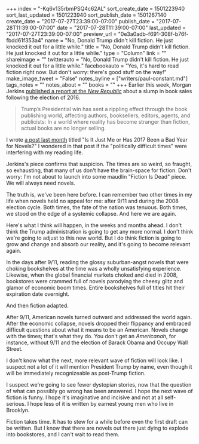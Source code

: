+++
index = "-Kq6v135rbmPSQ4c62AL"
sort_create_date = 1501223940
sort_last_updated = 1501223940
sort_publish_date = 1501267140
create_date = "2017-07-27T23:39:00-07:00"
publish_date = "2017-07-28T11:39:00-07:00"
date = "2017-07-28T11:39:00-07:00"
last_updated = "2017-07-27T23:39:00-07:00"
preview_url = "0e3a0adb-f691-308f-b76f-fbdd61f353a4"
name = "No, Donald Trump didn't kill fiction. He just knocked it out for a little while."
title = "No, Donald Trump didn't kill fiction. He just knocked it out for a little while."
type = "Column"
link = ""
shareimage = ""
twitterauto = "No, Donald Trump didn't kill fiction. He just knocked it out for a little while."
facebookauto = "Yes, it's hard to read fiction right now. But don't worry: there's good stuff on the way!"
make_image_tweet = "False"
notes_byline = ["writers/paul-constant.md"]
tags_notes = ""
notes_about = ""
books = ""
+++
Earlier this week, Morgan Jerkins [published a report at the *New Republic*](https://newrepublic.com/article/144029/trump-ruining-book-sales) about a slump in book sales following the election of 2016.

<blockquote>Trump’s Presidential win has sent a rippling effect through the book publishing world, affecting authors, booksellers, editors, agents, and publicists: In a world where reality has become stranger than fiction, actual books are no longer selling.</blockquote>

I wrote [a post last month](http://www.seattlereviewofbooks.com/notes/2017/06/16/is-it-just-me-or-has-2017-been-a-bad-year-for-novels/) titled "Is It Just Me or Has 2017 Been a Bad Year for Novels?" I wondered in that post if the "politically difficult times" were interfering with my reading life.

Jerkins's piece confirms that suspicion. The times are so weird, so fraught, so exhausting, that many of us don't have the brain-space for fiction. Don't worry: I'm not about to launch into some maudlin "Fiction Is Dead" piece. We will always need novels.

The truth is, we've been here before. I can remember two other times in my life when novels held no appeal for me: after 9/11  and during the 2008 election cycle. Both times, the fate of the nation was tenuous. Both times, we stood on the edge of a systemic collapse. And here we are again.

Here's what I think will happen, in the weeks and months ahead. I don't think the Trump administration is going to get any more normal. I don't think we're going to adjust to this new world. But I do think fiction is going to grow and change and absorb our reality, and it's going to become relevant again.

In the days after 9/11, reading the glossy suburban-angst novels that were choking bookshelves at the time was a wholly unsatisfying experience. Likewise, when the global financial markets choked and died in 2008, bookstores were crammed full of novels parodying the cheesy glitz and glamor of economic boom times. Entire bookshelves full of titles hit their expiration date overnight. 

And then fiction adapted.

After 9/11, American novels turned outward and addressed the world again. After the economic collapse, novels dropped their flippancy and embraced difficult questions about what it means to be an American. Novels change with the times; that's what they do. You don't get an *Americanah*, for instance, without 9/11 and the election of Barack Obama and Occupy Wall Street. 

I don't know what the next, more relevant wave of fiction will look like. I suspect not a lot of it will mention President Trump by name, even though it will be immediately recognizeable as post-Trump fiction. 

I suspect we're going to see fewer dystopian stories, now that the question of what can possibly go wrong has been answered. I hope the next wave of fiction is funny. I hope it's imaginative and incisive and not at all self-serious. I hope less of it is written by earnest young men who live in Brooklyn.

Fiction takes time. It has to stew for a while before even the first draft can be written. But I know that there are novels out there just dying to explode into bookstores, and I can't wait to read them.